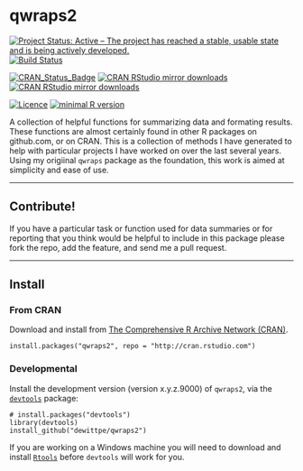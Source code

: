 # qwraps2

[![Project Status: Active – The project has reached a stable, usable state and is being actively developed.](http://www.repostatus.org/badges/latest/active.svg)](http://www.repostatus.org/#active)
[![Build Status](https://travis-ci.org/dewittpe/qwraps2.svg?branch=master)](https://travis-ci.org/dewittpe/qwraps2)

[![CRAN_Status_Badge](http://www.r-pkg.org/badges/version/qwraps2)](http://cran.r-project.org/package=qwraps2)
[![CRAN RStudio mirror downloads](http://cranlogs.r-pkg.org/badges/qwraps2)](http://www.r-pkg.org/pkg/qwraps2)
[![CRAN RStudio mirror downloads](http://cranlogs.r-pkg.org/badges/grand-total/qwraps2)](http://www.r-pkg.org/pkg/qwraps2)

[![Licence](https://img.shields.io/badge/licence-GPL--2-blue.svg)](https://www.gnu.org/licenses/old-licenses/gpl-2.0.html)
[![minimal R version](https://img.shields.io/badge/R%3E%3D-3.0.2-6666ff.svg)](https://cran.r-project.org/)

A collection of helpful functions for summarizing data and formating results.
These functions are almost certainly found in other R packages on github.com, or
on CRAN.  This is a collection of methods I have generated to help with
particular projects I have worked on over the last several years.  Using my
origiinal `qwraps` package as the foundation, this work is aimed at simplicity
and ease of use.  

----

## Contribute!
If you have a particular task or function used for data summaries or for
reporting that you think would be helpful to include in this package please fork
the repo, add the feature, and send me a pull request.  

---
 
## Install

### From CRAN
Download and install from
[The Comprehensive R Archive Network (CRAN)](http://cran.r-project.org/).

    install.packages("qwraps2", repo = "http://cran.rstudio.com")

### Developmental
Install the development version (version x.y.z.9000) of `qwraps2`, via the 
[`devtools`](https://github.com/hadley/devtools) package:

    # install.packages("devtools")
    library(devtools)
    install_github("dewittpe/qwraps2")

If you are working on a Windows machine you will need to download and install
[`Rtools`](http://cran.r-project.org/bin/windows/Rtools/) before `devtools` will
work for you.

